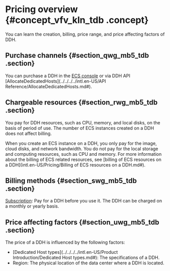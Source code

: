 # Pricing overview {#concept_vfv_kln_tdb .concept}

You can learn the creation, billing, price range, and price affecting factors of DDH.

## Purchase channels {#section_qwg_mb5_tdb .section}

You can purchase a DDH in the [ECS console](https://ecs.console.aliyun.com/#/home) or via DDH API [AllocateDedicatedHosts](../../../../intl.en-US/API Reference/AllocateDedicatedHosts.md#).

## Chargeable resources {#section_rwg_mb5_tdb .section}

You pay for DDH resources, such as CPU, memory, and local disks, on the basis of period of use. The number of ECS instances created on a DDH does not affect billing.

When you create an ECS instance on a DDH, you only pay for the image, cloud disks, and network bandwidth. You do not pay for the local storage and computing resources, such as CPU and memory. For more information about the billing of ECS related resources, see [billing of ECS resources on a DDH](intl.en-US/Pricing/Billing of ECS resources on a DDH.md#).

## Billing methods {#section_swg_mb5_tdb .section}

[Subscription](intl.en-US/Pricing/Subscription.md#): Pay for a DDH before you use it. The DDH can be charged on a monthly or yearly basis.

## Price affecting factors {#section_uwg_mb5_tdb .section}

The price of a DDH is influenced by the following factors:

-   [Dedicated Host types](../../../../intl.en-US/Product Introduction/Dedicated Host types.md#): The specifications of a DDH.
-   Region: The physical location of the data center where a DDH is located.

